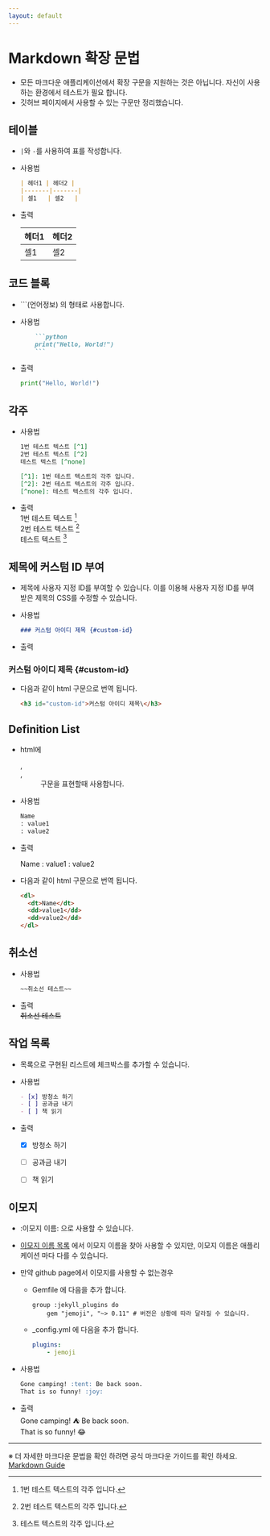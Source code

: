 ```yaml
---
layout: default
---
```



# Markdown 확장 문법

   - 모든 마크다운 애플리케이션에서 확장 구문을 지원하는 것은 아닙니다. 자신이 사용하는 환경에서 테스트가 필요 합니다.
   - 깃허브 페이지에서 사용할 수 있는 구문만 정리했습니다.


## 테이블

- `|`와 `-`를 사용하여 표를 작성합니다.

- 사용법

    ```markdown
    | 헤더1 | 헤더2 |
    |-------|-------|
    | 셀1   | 셀2   |
    ```

- 출력

    | 헤더1 | 헤더2 |
    |-------|-------|
    | 셀1   | 셀2   |


## 코드 블록

- \`\`\`(언어정보) 의 형태로 사용합니다.

- 사용법

    ```markdown  
        ```python  
        print("Hello, World!")  
        ```
    ```

- 출력

    ```python
    print("Hello, World!")
    ```


## 각주

- 사용법

    ```markdown
    1번 테스트 텍스트 [^1]  
    2번 테스트 텍스트 [^2]  
    테스트 텍스트 [^none]

    [^1]: 1번 테스트 텍스트의 각주 입니다.  
    [^2]: 2번 테스트 텍스트의 각주 입니다.  
    [^none]: 테스트 텍스트의 각주 입니다.
    ```

- 출력  
    1번 테스트 텍스트 [^1]  
    2번 테스트 텍스트 [^2]  
    테스트 텍스트 [^none]

    [^1]: 1번 테스트 텍스트의 각주 입니다.  
    [^2]: 2번 테스트 텍스트의 각주 입니다.  
    [^none]: 테스트 텍스트의 각주 입니다.


## 제목에 커스텀 ID 부여

- 제목에 사용자 지정 ID를 부여할 수 있습니다. 이를 이용해 사용자 지정 ID를 부여 받은 제목의 CSS를 수정할 수 있습니다.

- 사용법

    ```markdown
    ### 커스텀 아이디 제목 {#custom-id}
    ```

- 출력  
### 커스텀 아이디 제목 {#custom-id}

- 다음과 같이 html 구문으로 번역 됩니다.

    ```html
    <h3 id="custom-id">커스텀 아이디 제목\</h3>
    ```


## Definition List
- html에 <dl>, <dt>, <dd> 구문을 표현할때 사용합니다.
- 사용법

    ```markdown
    Name
    : value1
    : value2
    ```

- 출력

    Name
    : value1
    : value2

- 다음과 같이 html 구문으로 번역 됩니다.

    ```html
    <dl>
      <dt>Name</dt>
      <dd>value1</dd>
      <dd>value2</dd>
    </dl>
    ```


## 취소선
- 사용법
    ```markdown
    ~~취소선 테스트~~
    ```

- 출력  
    ~~취소선 테스트~~


## 작업 목록

- 목록으로 구현된 리스트에 체크박스를 추가할 수 있습니다.

- 사용법

    ```markdown
    - [x] 방청소 하기
    - [ ] 공과금 내기
    - [ ] 책 읽기
    ```

- 출력
    - [x] 방청소 하기
    - [ ] 공과금 내기
    - [ ] 책 읽기


## 이모지

- :이모지 이름: 으로 사용할 수 있습니다.

- [이모지 이름 목록](https://gist.github.com/rxaviers/7360908) 에서 이모지 이름을 찾아 사용할 수 있지만, 이모지 이름은 애플리케이션 마다 다를 수 있습니다.

- 만약 github page에서 이모지를 사용할 수 없는경우

    - Gemfile 에 다음을 추가 합니다.

        ```Gemfile
        group :jekyll_plugins do
	        gem "jemoji", "~> 0.11" # 버전은 상황에 따라 달라질 수 있습니다.
        ```

    - _config.yml 에 다음을 추가 합니다.

        ```yml
        plugins:
            - jemoji
        ```

- 사용법

    ```markdown
    Gone camping! :tent: Be back soon.
    That is so funny! :joy:
    ```

- 출력  
    Gone camping! :tent: Be back soon.  
    That is so funny! :joy:


---

※ 더 자세한 마크다운 문법을 확인 하려면 공식 마크다운 가이드를 확인 하세요. [Markdown Guide](https://www.markdownguide.org/extended-syntax/) 
